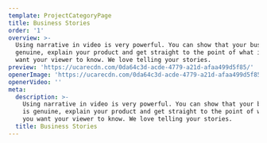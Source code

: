 ```yaml
---
template: ProjectCategoryPage
title: Business Stories
order: '1'
overview: >-
  Using narrative in video is very powerful. You can show that your business is
  genuine, explain your product and get straight to the point of what it is you
  want your viewer to know. We love telling your stories.
preview: 'https://ucarecdn.com/0da64c3d-acde-4779-a21d-afaa499d5f85/'
openerImage: 'https://ucarecdn.com/0da64c3d-acde-4779-a21d-afaa499d5f85/'
openerVideo: ''
meta:
  description: >-
    Using narrative in video is very powerful. You can show that your business
    is genuine, explain your product and get straight to the point of what it is
    you want your viewer to know. We love telling your stories.
  title: Business Stories
---
```


